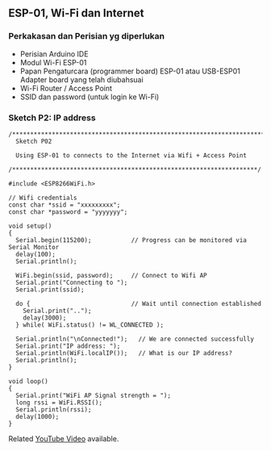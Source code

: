 ## ESP-01, Wi-Fi dan Internet

### Perkakasan dan Perisian yg diperlukan
* Perisian Arduino IDE
* Modul Wi-Fi ESP-01
* Papan Pengaturcara (programmer board) ESP-01
atau USB-ESP01 Adapter board yang telah diubahsuai 
* Wi-Fi Router / Access Point
* SSID dan password (untuk login ke Wi-Fi)

### Sketch P2: IP address
```
/*******************************************************************************
  Sketch P02 

  Using ESP-01 to connects to the Internet via Wifi + Access Point
  
/********************************************************************/

#include <ESP8266WiFi.h>

// Wifi credentials
const char *ssid = "xxxxxxxxx";
const char *password = "yyyyyyy";

void setup() 
{
  Serial.begin(115200);           // Progress can be monitored via Serial Monitor
  delay(100);
  Serial.println();

  WiFi.begin(ssid, password);     // Connect to Wifi AP
  Serial.print("Connecting to ");
  Serial.print(ssid);
  
  do {                            // Wait until connection established
    Serial.print("..");
    delay(3000);
  } while( WiFi.status() != WL_CONNECTED );

  Serial.println("\nConnected!");   // We are connected successfully
  Serial.print("IP address: ");     
  Serial.println(WiFi.localIP());   // What is our IP address?
  Serial.println();
}

void loop() 
{
  Serial.print("WiFi AP Signal strength = ");
  long rssi = WiFi.RSSI();
  Serial.println(rssi);
  delay(1000);
}
```

Related [YouTube Video](https://youtu.be/jEXig0HOGm0) available.
